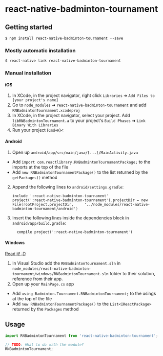 
# react-native-badminton-tournament

## Getting started

`$ npm install react-native-badminton-tournament --save`

### Mostly automatic installation

`$ react-native link react-native-badminton-tournament`

### Manual installation


#### iOS

1. In XCode, in the project navigator, right click `Libraries` ➜ `Add Files to [your project's name]`
2. Go to `node_modules` ➜ `react-native-badminton-tournament` and add `RNBadmintonTournament.xcodeproj`
3. In XCode, in the project navigator, select your project. Add `libRNBadmintonTournament.a` to your project's `Build Phases` ➜ `Link Binary With Libraries`
4. Run your project (`Cmd+R`)<

#### Android

1. Open up `android/app/src/main/java/[...]/MainActivity.java`
  - Add `import com.reactlibrary.RNBadmintonTournamentPackage;` to the imports at the top of the file
  - Add `new RNBadmintonTournamentPackage()` to the list returned by the `getPackages()` method
2. Append the following lines to `android/settings.gradle`:
  	```
  	include ':react-native-badminton-tournament'
  	project(':react-native-badminton-tournament').projectDir = new File(rootProject.projectDir, 	'../node_modules/react-native-badminton-tournament/android')
  	```
3. Insert the following lines inside the dependencies block in `android/app/build.gradle`:
  	```
      compile project(':react-native-badminton-tournament')
  	```

#### Windows
[Read it! :D](https://github.com/ReactWindows/react-native)

1. In Visual Studio add the `RNBadmintonTournament.sln` in `node_modules/react-native-badminton-tournament/windows/RNBadmintonTournament.sln` folder to their solution, reference from their app.
2. Open up your `MainPage.cs` app
  - Add `using Badminton.Tournament.RNBadmintonTournament;` to the usings at the top of the file
  - Add `new RNBadmintonTournamentPackage()` to the `List<IReactPackage>` returned by the `Packages` method


## Usage
```javascript
import RNBadmintonTournament from 'react-native-badminton-tournament';

// TODO: What to do with the module?
RNBadmintonTournament;
```
  